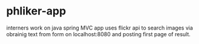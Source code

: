 # phliker-app
interners work on java spring MVC
app uses flickr api to search images via obrainig text from form on localhost:8080 and posting first page of result.
